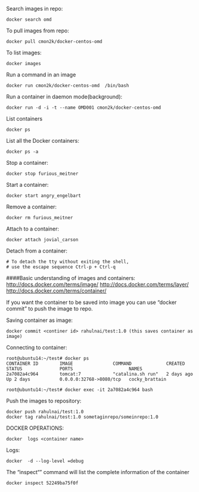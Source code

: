 Search images in repo:
```
docker search omd
```

To pull images from repo:
```
docker pull cmon2k/docker-centos-omd
```

To list images:
```
docker images
```

Run a command in an image
```
docker run cmon2k/docker-centos-omd  /bin/bash
```

Run a container in daemon mode(background):
```
docker run -d -i -t --name OMD001 cmon2k/docker-centos-omd
```

List containers
```
docker ps
```
List all the Docker containers:
```
docker ps -a
```

Stop a container:
```
docker stop furious_meitner
```

Start a container:
```
docker start angry_engelbart
```

Remove a container:
```
docker rm furious_meitner
```

Attach to a container:
```
docker attach jovial_carson
```
Detach from a container:
```
# To detach the tty without exiting the shell,
# use the escape sequence Ctrl-p + Ctrl-q
```

####Basic understanding of images and containers:
http://docs.docker.com/terms/image/
http://docs.docker.com/terms/layer/
http://docs.docker.com/terms/container/

If you want the container to be saved into image you can use “docker commit” to push the image to repo.

Saving container as image:
```
docker commit <continer id> rahulnai/test:1.0 (this saves container as image)
```

Connecting to container:
```
root@ubuntu14:~/test# docker ps
CONTAINER ID        IMAGE               COMMAND             CREATED             STATUS              PORTS                     NAMES
2a7082a4c964        tomcat:7            "catalina.sh run"   2 days ago          Up 2 days           0.0.0.0:32768->8080/tcp   cocky_brattain

root@ubuntu14:~/test# docker exec -it 2a7082a4c964 bash
```

Push the images to repository:
```
docker push rahulnai/test:1.0
docker tag rahulnai/test:1.0 sometaginrepo/someinrepo:1.0
```

DOCKER OPERATIONS:
```
docker  logs <container name>
```

Logs:
```
docker  -d --log-level =debug
```

The “inspect“” command will list the complete information of the container
```
docker inspect 52249ba75f0f
```



